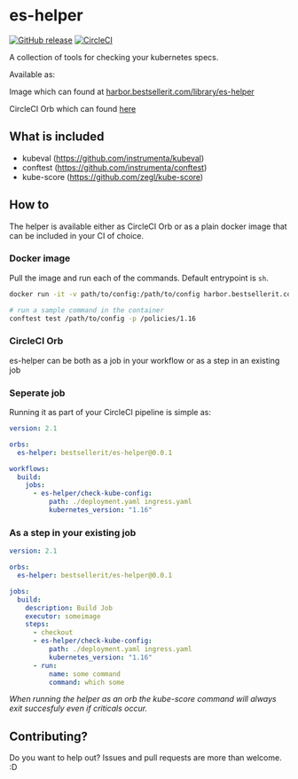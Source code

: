 # es-helper
[![GitHub release](https://img.shields.io/github/release/BESTSELLER/es-helper.svg)](https://github.com/BESTSELLER/es-helper/releases/)
[![CircleCI](https://circleci.com/gh/BESTSELLER/es-helper.svg?style=svg)](https://circleci.com/gh/BESTSELLER/es-helper)

A collection of tools for checking your kubernetes specs.

Available as:

Image which can found at [harbor.bestsellerit.com/library/es-helper](https://harbor.bestsellerit.com/library/es-helper)

CircleCI Orb which can found [here](https://circleci.com/orbs/registry/orb/bestsellerit/es-helper)

## What is included

- kubeval (https://github.com/instrumenta/kubeval)
- conftest (https://github.com/instrumenta/conftest)
- kube-score (https://github.com/zegl/kube-score)

## How to
The helper is available either as CircleCI Orb or as a plain docker image that can be included in your CI of choice.

### Docker image
Pull the image and run each of the commands.
Default entrypoint is `sh`.

```sh
docker run -it -v path/to/config:/path/to/config harbor.bestsellerit.com/library/es-helper:0.0.14 sh

# run a sample command in the container
conftest test /path/to/config -p /policies/1.16
```

### CircleCI Orb
es-helper can be both as a job in your workflow or as a step in an existing job

### Seperate job
Running it as part of your CircleCI pipeline is simple as:
```yaml
version: 2.1

orbs:
  es-helper: bestsellerit/es-helper@0.0.1

workflows:
  build:
    jobs:
      - es-helper/check-kube-config:
          path: ./deployment.yaml ingress.yaml
          kubernetes_version: "1.16"
```

### As a step in your existing job
```yaml
version: 2.1

orbs:
  es-helper: bestsellerit/es-helper@0.0.1

jobs:
  build:
    description: Build Job
    executor: someimage
    steps:
      - checkout
      - es-helper/check-kube-config:
          path: ./deployment.yaml ingress.yaml
          kubernetes_version: "1.16"
      - run:
          name: some command
          command: which some
```

*When running the helper as an orb the kube-score command will always exit succesfuly even if criticals occur.*


## Contributing?
Do you want to help out? Issues and pull requests are more than welcome. :D